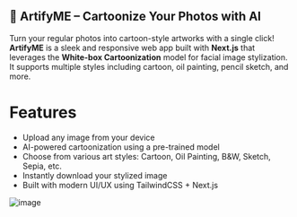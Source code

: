 ## 🎨 ArtifyME – Cartoonize Your Photos with AI

Turn your regular photos into cartoon-style artworks with a single click! **ArtifyME** is a sleek and responsive web app built with **Next.js** that leverages the **White-box Cartoonization** model for facial image stylization. It supports multiple styles including cartoon, oil painting, pencil sketch, and more.

# Features

- Upload any image from your device
- AI-powered cartoonization using a pre-trained model
- Choose from various art styles: Cartoon, Oil Painting, B&W, Sketch, Sepia, etc.
- Instantly download your stylized image
- Built with modern UI/UX using TailwindCSS + Next.js

![image](https://github.com/user-attachments/assets/d31f61c8-cfcb-4d65-bb80-856fd9c1f2dd)
